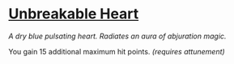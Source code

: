 # [Unbreakable Heart](https://hollowknight.wiki/w/Fragile_Heart#Unbreakable_Heart)

*A dry blue pulsating heart. Radiates an aura of abjuration magic.*

You gain 15 additional maximum hit points. *(requires attunement)*

